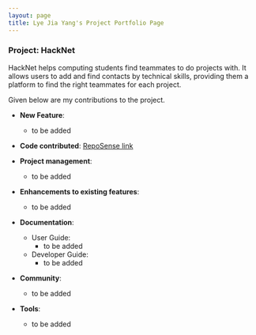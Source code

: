 ```yaml
---
layout: page
title: Lye Jia Yang's Project Portfolio Page
---
```


### Project: HackNet

HackNet helps computing students find teammates to do projects with. It allows users to add and find contacts by technical skills, providing them a platform to find the right teammates for each project.

Given below are my contributions to the project.

* **New Feature**:
  * to be added

* **Code contributed**: [RepoSense link](https://nus-cs2103-ay2122s2.github.io/tp-dashboard/?search=jiaaa-yang&breakdown=true&sort=groupTitle&sortWithin=title&since=2022-02-18&timeframe=commit&mergegroup=&groupSelect=groupByRepos&checkedFileTypes=docs~functional-code~test-code~other)

* **Project management**:
  * to be added

* **Enhancements to existing features**:
  * to be added

* **Documentation**:
  * User Guide:
    * to be added
  * Developer Guide:
    * to be added

* **Community**:
  * to be added

* **Tools**:
  * to be added
